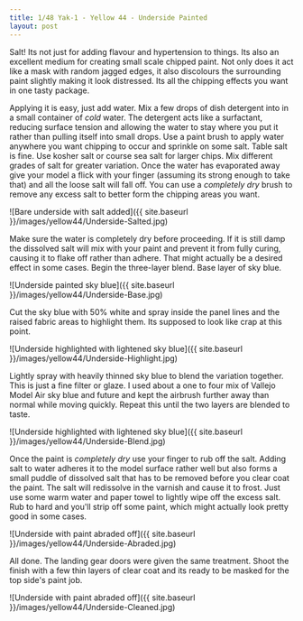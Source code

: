 ```yaml
---
title: 1/48 Yak-1 - Yellow 44 - Underside Painted
layout: post
---
```


Salt! Its not just for adding flavour and hypertension to things. Its also an excellent medium for creating small scale chipped paint. Not only does it act like a mask with random jagged edges, it also discolours the surrounding paint slightly making it look distressed. Its all the chipping effects you want in one tasty package.

Applying it is easy, just add water. Mix a few drops of dish detergent into in a small container of *cold* water. The detergent acts like a surfactant, reducing surface tension and allowing the water to stay where you put it rather than pulling itself into small drops. Use a paint brush to apply water anywhere you want chipping to occur and sprinkle on some salt. Table salt is fine. Use kosher salt or course sea salt for larger chips. Mix different grades of salt for greater variation. Once the water has evaporated away give your model a flick with your finger (assuming its strong enough to take that) and all the loose salt will fall off. You can use a *completely dry* brush to remove any excess salt to better form the chipping areas you want. 

![Bare underside with salt added]({{ site.baseurl }}/images/yellow44/Underside-Salted.jpg)

Make sure the water is completely dry before proceeding. If it is still damp the dissolved salt will mix with your paint and prevent it from fully curing, causing it to flake off rather than adhere. That might actually be a desired effect in some cases. Begin the three-layer blend. Base layer of sky blue. 

![Underside painted sky blue]({{ site.baseurl }}/images/yellow44/Underside-Base.jpg)

Cut the sky blue with 50% white and spray inside the panel lines and the raised fabric areas to highlight them. Its supposed to look like crap at this point. 

![Underside highlighted with lightened sky blue]({{ site.baseurl }}/images/yellow44/Underside-Highlight.jpg)

Lightly spray with heavily thinned sky blue to blend the variation together. This is just a fine filter or glaze. I used about a one to four mix of Vallejo Model Air sky blue and future and kept the airbrush further away than normal while moving quickly. Repeat this until the two layers are blended to taste. 

![Underside highlighted with lightened sky blue]({{ site.baseurl }}/images/yellow44/Underside-Blend.jpg)

Once the paint is *completely dry* use your finger to rub off the salt. Adding salt to water adheres it to the model surface rather well but also forms a small puddle of dissolved salt that has to be removed before you clear coat the paint. The salt will redissolve in the varnish and cause it to frost. Just use some warm water and paper towel to lightly wipe off the excess salt. Rub to hard and you'll strip off some paint, which might actually look pretty good in some cases.

![Underside with paint abraded off]({{ site.baseurl }}/images/yellow44/Underside-Abraded.jpg)

All done. The landing gear doors were given the same treatment. Shoot the finish with a few thin layers of clear coat and its ready to be masked for the top side's paint job. 

![Underside with paint abraded off]({{ site.baseurl }}/images/yellow44/Underside-Cleaned.jpg)
